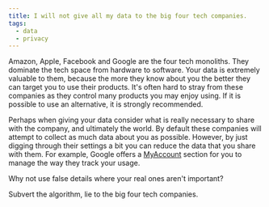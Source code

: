```yaml
---
title: I will not give all my data to the big four tech companies.
tags:
  - data
  - privacy
---
```

Amazon, Apple, Facebook and Google are the four tech monoliths. They dominate the tech space from hardware to software. Your data is extremely valuable to them, because the more they know about you the better they can target you to use their products. It's often hard to stray from these companies as they control many products you may enjoy using. If it is possible to use an alternative, it is strongly recommended.

Perhaps when giving your data consider what is really necessary to share with the company, and ultimately the world. By default these companies will attempt to collect as much data about you as possible. However, by just digging through their settings a bit you can reduce the data that you share with them. For example, Google offers a [MyAccount](https://myaccount.google.com/) section for you to manage the way they track your usage.

Why not use false details where your real ones aren't important?

Subvert the algorithm, lie to the big four tech companies.

